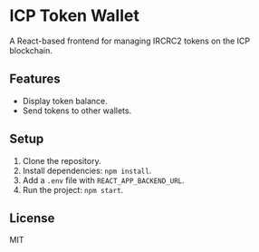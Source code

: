 # ICP Token Wallet

A React-based frontend for managing IRCRC2 tokens on the ICP blockchain.

## Features
- Display token balance.
- Send tokens to other wallets.

## Setup
1. Clone the repository.
2. Install dependencies: `npm install`.
3. Add a `.env` file with `REACT_APP_BACKEND_URL`.
4. Run the project: `npm start`.

## License
MIT
